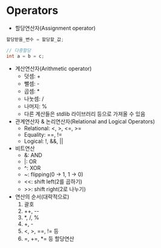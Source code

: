 # Operators

- 할당연산자(Assignment operator)

```C
할당받을_변수 = 할당할_값;

// 다중할당
int a = b = c;
```

- 계산연산자(Arithmetic operator)
  - 덧셈: \+
  - 뺄셈: \-
  - 곱셈: \*
  - 나눗셈: \/
  - 나머지: \%
  - 다른 계산들은 stdlib 라이브러리 등으로 가져올 수 있음
- 관계연산자 & 논리연산자(Relational and Logical Operators)
  - Relational: \<, \>, \<\=, \>\=
  - Equality: \=\=, \!\=
  - Logical: \!, \&\&, \|\|
- 비트연산
  - \&: AND
  - \|: OR
  - \^: XOR
  - \~: flipping(0 -> 1, 1 -> 0)
  - \<\<: shift left(2를 곱하기)
  - \>\>: shift right(2로 나누기)
- 연산의 순서(대략적으로)
  1.  괄호
  2.  \+\+, \-\-
  3.  \*, \/, \%
  4.  \+, \-
  5.  \<, \>, \=\=, \!\= 등
  6. \=, \+\=, \*\= 등 할당연산
